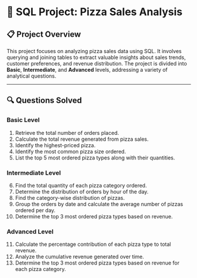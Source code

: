 # 🍕 SQL Project: Pizza Sales Analysis  

## 📋 Project Overview  
This project focuses on analyzing pizza sales data using SQL. It involves querying and joining tables to extract valuable insights about sales trends, customer preferences, and revenue distribution. The project is divided into **Basic**, **Intermediate**, and **Advanced** levels, addressing a variety of analytical questions.

---

## 🔍 Questions Solved  

### **Basic Level**  
1. Retrieve the total number of orders placed.  
2. Calculate the total revenue generated from pizza sales.  
3. Identify the highest-priced pizza.  
4. Identify the most common pizza size ordered.  
5. List the top 5 most ordered pizza types along with their quantities.  

### **Intermediate Level**  
6. Find the total quantity of each pizza category ordered.  
7. Determine the distribution of orders by hour of the day.  
8. Find the category-wise distribution of pizzas.  
9. Group the orders by date and calculate the average number of pizzas ordered per day.  
10. Determine the top 3 most ordered pizza types based on revenue.  

### **Advanced Level**  
11. Calculate the percentage contribution of each pizza type to total revenue.  
12. Analyze the cumulative revenue generated over time.  
13. Determine the top 3 most ordered pizza types based on revenue for each pizza category.  

